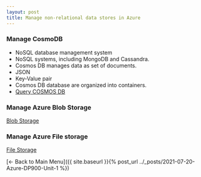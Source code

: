 ```yaml
---
layout: post
title: Manage non-relational data stores in Azure
---
```


### Manage CosmoDB
* NoSQL database management system
* NoSQL systems, including MongoDB and Cassandra. 
* Cosmos DB manages data as set of documents.
* JSON
* Key-Value pair
* Cosmos DB database are organized into containers.
* [Query COSMOS DB](https://docs.microsoft.com/en-us/learn/modules/explore-non-relational-data-stores-azure/3-query-azure-cosmos-db)

### Manage Azure Blob Storage
[Blob Storage](https://docs.microsoft.com/en-us/learn/modules/explore-non-relational-data-stores-azure/4-manage-azure-blob-storage?ns-enrollment-type=LearningPath&ns-enrollment-id=learn.wwl.azure-data-fundamentals-explore-non-relational-data)

### Manage Azure File storage
[File Storage](https://docs.microsoft.com/en-us/learn/modules/explore-non-relational-data-stores-azure/5-manage-azure-file-storage?ns-enrollment-type=LearningPath&ns-enrollment-id=learn.wwl.azure-data-fundamentals-explore-non-relational-data)


[<- Back to Main Menu]({{ site.baseurl }}{% post_url ../_posts/2021-07-20-Azure-DP900-Unit-1 %})
